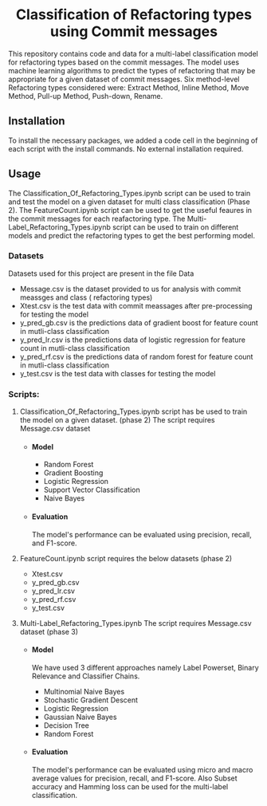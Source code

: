 <h1 align="center">Classification of Refactoring types using Commit messages</h1>

This repository contains code and data for a multi-label classification model for refactoring types based on the commit messages.
The model uses machine learning algorithms to predict the types of refactoring that may be appropriate for a given dataset of commit messages.
Six method-level Refactoring types considered were: Extract Method, Inline Method, Move Method, Pull-up Method, Push-down, Rename.

## Installation
To install the necessary packages, we added a code cell in the beginning of each script with the install commands. No external installation required.

## Usage

The Classification_Of_Refactoring_Types.ipynb script can be used to train and test the model on a given dataset for multi class classification (Phase 2). The FeatureCount.ipynb script can be used to get the useful feaures in the commit messages for each reafactoring type. The Multi-Label_Refactoring_Types.ipynb script can be used to train on different models and predict the refactoring types to get the best performing model.

### Datasets
Datasets used for this project are present in the file Data
- Message.csv is the dataset provided to us for analysis with commit meassges and class ( refactoring types)
- Xtest.csv is the test data with commit meassages after pre-processing for testing the model
- y_pred_gb.csv is the predictions data of gradient boost for feature count in mutli-class classification 
- y_pred_lr.csv is the predictions data of logistic regression for feature count in mutli-class classification 
- y_pred_rf.csv is the predictions data of random forest for feature count in mutli-class classification 
- y_test.csv is the test data with classes for testing the model

### Scripts:
1. Classification_Of_Refactoring_Types.ipynb script has be used to train the model on a given dataset. (phase 2)
The script requires Message.csv dataset
	- #### Model 
		- Random Forest
		- Gradient Boosting
		- Logistic Regression
		- Support Vector Classification
		- Naive Bayes
	- #### Evaluation 
		The model's performance can be evaluated using precision, recall, and F1-score. 
	
2. FeatureCount.ipynb script requires the below datasets (phase 2)
	- Xtest.csv
	- y_pred_gb.csv
	- y_pred_lr.csv
	- y_pred_rf.csv
	- y_test.csv
	
3. Multi-Label_Refactoring_Types.ipynb 
The script requires Message.csv dataset (phase 3)
	- #### Model 
		We have used 3 different approaches namely Label Powerset, Binary Relevance and Classifier Chains.
	
		- Multinomial Naive Bayes
		- Stochastic Gradient Descent
		- Logistic Regression
		- Gaussian Naive Bayes
		- Decision Tree
		- Random Forest
	- #### Evaluation 
		The model's performance can be evaluated using micro and macro average values for precision, recall, and F1-score. Also Subset accuracy and Hamming loss can be used for the multi-label classification.


